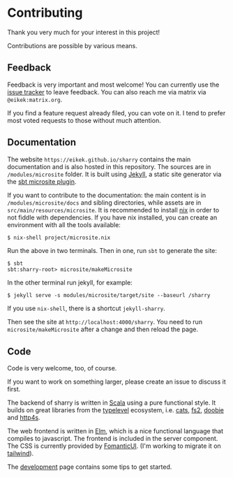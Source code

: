 # Contributing

Thank you very much for your interest in this project!

Contributions are possible by various means.


## Feedback

Feedback is very important and most welcome! You can currently use the
[issue tracker](https://github.com/eikek/sharry/issues/new) to leave
feedback. You can also reach me via matrix via `@eikek:matrix.org`.

If you find a feature request already filed, you can vote on it. I
tend to prefer most voted requests to those without much attention.


## Documentation

The website `https://eikek.github.io/sharry` contains the main
documentation and is also hosted in this repository. The sources are
in `/modules/microsite` folder. It is built using
[Jekyll](https://jekyllrb.com), a static site generator via the [sbt
microsite plugin](https://47degrees.github.io/sbt-microsites/).

If you want to contribute to the documentation: the main content is in
`/modules/microsite/docs` and sibling directories, while assets are in
`src/main/resources/microsite`. It is recommended to install
[nix](https://nixos.org/guides/install-nix.html) in order to not
fiddle with dependencies. If you have nix installed, you can create an
environment with all the tools available:

``` bash
$ nix-shell project/microsite.nix
```

Run the above in two terminals. Then in one, run `sbt` to generate the site:
```
$ sbt
sbt:sharry-root> microsite/makeMicrosite
```

In the other terminal run jekyll, for example:
```
$ jekyll serve -s modules/microsite/target/site --baseurl /sharry
```

If you use `nix-shell`, there is a shortcut `jekyll-sharry`.

Then see the site at `http://localhost:4000/sharry`. You need to run
`microsite/makeMicrosite` after a change and then reload the page.


## Code

Code is very welcome, too, of course.

If you want to work on something larger, please create an issue to
discuss it first.

The backend of sharry is written in [Scala](https://scala-lang.org)
using a pure functional style. It builds on great libraries from the
[typelevel](https://typelevel.org) ecosystem, i.e.
[cats](https://typelevel.org/cats), [fs2](https://fs2.io),
[doobie](https://tpolecat.github.io/doobie/) and
[http4s](https://http4s.org/).

The web frontend is written in [Elm](https://elm-lang.org), which is a
nice functional language that compiles to javascript. The frontend is
included in the server component. The CSS is currently provided by
[FomanticUI](https://fomantic-ui.com/). (I'm working to migrate it on
[tailwind](https://tailwindcss.com)).

The [development](https://eikek.github.io/sharry/doc/dev) page
contains some tips to get started.
